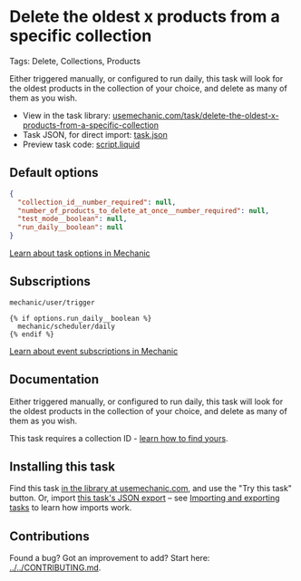 # Delete the oldest x products from a specific collection

Tags: Delete, Collections, Products

Either triggered manually, or configured to run daily, this task will look for the oldest products in the collection of your choice, and delete as many of them as you wish.

* View in the task library: [usemechanic.com/task/delete-the-oldest-x-products-from-a-specific-collection](https://usemechanic.com/task/delete-the-oldest-x-products-from-a-specific-collection)
* Task JSON, for direct import: [task.json](../../tasks/delete-the-oldest-x-products-from-a-specific-collection.json)
* Preview task code: [script.liquid](./script.liquid)

## Default options

```json
{
  "collection_id__number_required": null,
  "number_of_products_to_delete_at_once__number_required": null,
  "test_mode__boolean": null,
  "run_daily__boolean": null
}
```

[Learn about task options in Mechanic](https://docs.usemechanic.com/article/471-task-options)

## Subscriptions

```liquid
mechanic/user/trigger

{% if options.run_daily__boolean %}
  mechanic/scheduler/daily
{% endif %}
```

[Learn about event subscriptions in Mechanic](https://docs.usemechanic.com/article/408-subscriptions)

## Documentation

Either triggered manually, or configured to run daily, this task will look for the oldest products in the collection of your choice, and delete as many of them as you wish.

This task requires a collection ID - [learn how to find yours](https://help.usemechanic.com/en/articles/2946120-how-do-i-find-an-id-for-a-product-collection-order-or-something-else).

## Installing this task

Find this task [in the library at usemechanic.com](https://usemechanic.com/task/delete-the-oldest-x-products-from-a-specific-collection), and use the "Try this task" button. Or, import [this task's JSON export](../../tasks/delete-the-oldest-x-products-from-a-specific-collection.json) – see [Importing and exporting tasks](https://docs.usemechanic.com/article/505-importing-and-exporting-tasks) to learn how imports work.

## Contributions

Found a bug? Got an improvement to add? Start here: [../../CONTRIBUTING.md](../../CONTRIBUTING.md).
